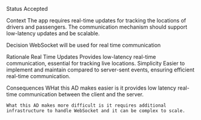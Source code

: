 Status
    Accepted

Context
    The app requires real-time updates for tracking the locations of drivers and passengers. The communication mechanism should support low-latency updates and be scalable.

Decision
    WebSocket will be used for real time communication

Rationale
    Real Time Updates
        Provides low-latency real-time communication, essential for tracking live locations.
    Simplicity
        Easier to implement and maintain compared to server-sent events, ensuring efficient real-time communication.

Consequences
    WHat this AD makes easier is it provides low latency real-time communication between the client and the server.

    What this AD makes more difficult is it requires additional infrastructure to handle WebSocket and it can be complex to scale.